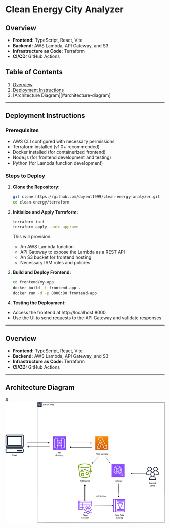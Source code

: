 # Clean Energy City Analyzer

## Overview

- **Frontend:** TypeScript, React, Vite
- **Backend:** AWS Lambda, API Gateway, and S3
- **Infrastructure as Code:** Terraform
- **CI/CD:** GitHub Actions

## Table of Contents
1. [Overview](#overview)
2. [Deployment Instructions](#deployment-instructions)
3. [Architecture Diagram][#architecture-diagram]

---

## Deployment Instructions

### Prerequisites
- AWS CLI configured with necessary permissions
- Terraform installed (v1.0+ recommended)
- Docker installed (for containerized frontend)
- Node.js (for frontend development and testing)
- Python (for Lambda function development)

### Steps to Deploy
1. **Clone the Repository:**
   ```sh
   git clone https://github.com/duyent1999/clean-energy-analyzer.git
   cd clean-energy/terraform
   ```
2. **Initialize and Apply Terraform:**
   ```sh
   terraform init
   terraform apply -auto-approve
   ```
   This will provision:
   - An AWS Lambda function
   - API Gateway to expose the Lambda as a REST API
   - An S3 bucket for frontend hosting
   - Necessary IAM roles and policies

3. **Build and Deploy Frontend:**
   ```sh
   cd frontend/my-app
   docker build -t frontend-app .
   docker run -d -p 8000:80 frontend-app
   ```

4. **Testing the Deployment:**

- Access the frontend at http://localhost:8000
- Use the UI to send requests to the API Gateway and validate responses

---

## Overview

- **Frontend:** TypeScript, React, Vite
- **Backend:** AWS Lambda, API Gateway, and S3
- **Infrastructure as Code:** Terraform
- **CI/CD:** GitHub Actions

---
## Architecture Diagram

#![Architecture Diagram](clean_energy.drawio.png)


